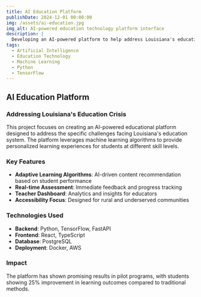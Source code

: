 ```yaml
---
title: AI Education Platform
publishDate: 2024-12-01 00:00:00
img: /assets/ai-education.jpg
img_alt: AI-powered education technology platform interface
description: |
  Developing an AI-powered platform to help address Louisiana's education crisis through personalized learning experiences.
tags:
  - Artificial Intelligence
  - Education Technology
  - Machine Learning
  - Python
  - TensorFlow
---
```


## AI Education Platform

### Addressing Louisiana's Education Crisis

This project focuses on creating an AI-powered educational platform designed to address the specific challenges facing Louisiana's education system. The platform leverages machine learning algorithms to provide personalized learning experiences for students at different skill levels.

### Key Features

- **Adaptive Learning Algorithms**: AI-driven content recommendation based on student performance
- **Real-time Assessment**: Immediate feedback and progress tracking
- **Teacher Dashboard**: Analytics and insights for educators
- **Accessibility Focus**: Designed for rural and underserved communities

### Technologies Used

- **Backend**: Python, TensorFlow, FastAPI
- **Frontend**: React, TypeScript
- **Database**: PostgreSQL
- **Deployment**: Docker, AWS

### Impact

The platform has shown promising results in pilot programs, with students showing 25% improvement in learning outcomes compared to traditional methods.
